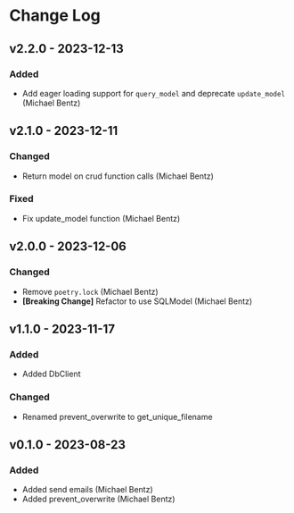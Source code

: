 # Change Log

## v2.2.0 - 2023-12-13
### Added
 * Add eager loading support for `query_model` and deprecate `update_model` (Michael Bentz)

## v2.1.0 - 2023-12-11
### Changed
 * Return model on crud function calls (Michael Bentz)
### Fixed
 * Fix update_model function (Michael Bentz)
 

## v2.0.0 - 2023-12-06
### Changed
 * Remove `poetry.lock` (Michael Bentz)
 * __[Breaking Change]__ Refactor to use SQLModel (Michael Bentz)

## v1.1.0 - 2023-11-17
### Added
* Added DbClient

### Changed
* Renamed prevent_overwrite to get_unique_filename

## v0.1.0 - 2023-08-23
### Added
* Added send emails (Michael Bentz)
* Added prevent_overwrite (Michael Bentz)
